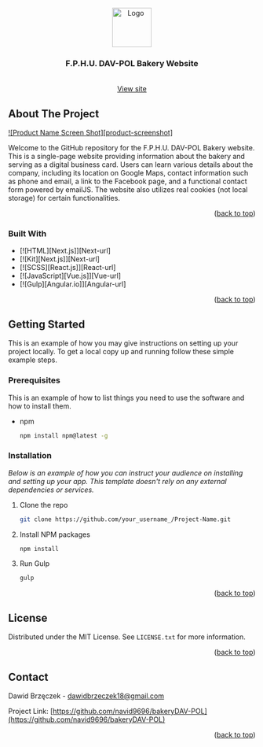 
<!-- PROJECT LOGO -->
<br />
<div align="center">
  <a href="https://github.com/navid9696/bakeryDAV-POL/tree/main/src/img/logo.png">
    <img src="images/logo.png" alt="Logo" width="80" height="80">
  </a>

  <h3 align="center">F.P.H.U. DAV-POL Bakery Website</h3>

  <p align="center">
    <br />
    <a href="https://www.piekarniabrzeczek.pl/">View site</a>
  
  </p>
</div>






<!-- ABOUT THE PROJECT -->
## About The Project

[![Product Name Screen Shot][product-screenshot]](https://www.piekarniabrzeczek.pl)

Welcome to the GitHub repository for the F.P.H.U. DAV-POL Bakery website. This is a single-page website providing information about the bakery and serving as a digital business card. Users can learn various details about the company, including its location on Google Maps, contact information such as phone and email, a link to the Facebook page, and a functional contact form powered by emailJS. The website also utilizes real cookies (not local storage) for certain functionalities.

<p align="right">(<a href="#readme-top">back to top</a>)</p>



### Built With



* [![HTML][Next.js]][Next-url]
* [![Kit][Next.js]][Next-url]
* [![SCSS][React.js]][React-url]
* [![JavaScript][Vue.js]][Vue-url]
* [![Gulp][Angular.io]][Angular-url]

<p align="right">(<a href="#readme-top">back to top</a>)</p>



<!-- GETTING STARTED -->
## Getting Started

This is an example of how you may give instructions on setting up your project locally.
To get a local copy up and running follow these simple example steps.

### Prerequisites

This is an example of how to list things you need to use the software and how to install them.
* npm
  ```sh
  npm install npm@latest -g
  ```

### Installation

_Below is an example of how you can instruct your audience on installing and setting up your app. This template doesn't rely on any external dependencies or services._


1. Clone the repo
   ```sh
   git clone https://github.com/your_username_/Project-Name.git
   ```
2. Install NPM packages
   ```sh
   npm install
   ```
3. Run Gulp
   ```sh
   gulp
   ```

<p align="right">(<a href="#readme-top">back to top</a>)</p>







<!-- LICENSE -->
## License

Distributed under the MIT License. See `LICENSE.txt` for more information.

<p align="right">(<a href="#readme-top">back to top</a>)</p>



<!-- CONTACT -->
## Contact

Dawid Brzęczek - dawidbrzeczek18@gmail.com

Project Link: [https://github.com/navid9696/bakeryDAV-POL](https://github.com/navid9696/bakeryDAV-POL)

<p align="right">(<a href="#readme-top">back to top</a>)</p>




